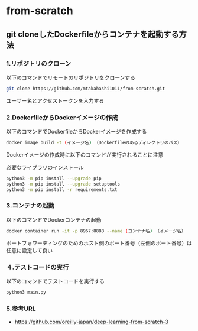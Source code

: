 # from-scratch
## git&nbsp;cloneしたDockerfileからコンテナを起動する方法

### 1.リポジトリのクローン
以下のコマンドでリモートのリポジトリをクローンする
```bash
git clone https://github.com/mtakahashi1011/from-scratch.git
```
ユーザー名とアクセストークンを入力する

### 2.DockerfileからDockerイメージの作成
以下のコマンドでDockerfileからDockerイメージを作成する
```bash
docker image build -t (イメージ名) （Dockerfileのあるディレクトリのパス）
```
Dockerイメージの作成時に以下のコマンドが実行されることに注意

必要なライブラリのインストール
```bash
python3 -m pip install --upgrade pip
python3 -m pip install --upgrade setuptools
python3 -m pip install -r requirements.txt
```

### 3.コンテナの起動
以下のコマンドでDockerコンテナの起動
```bash
docker container run -it -p 8967:8888 --name (コンテナ名) （イメージ名）
```
ポートフォワーディングのためのホスト側のポート番号（左側のポート番号）は任意に設定して良い

### ４.テストコードの実行
以下のコマンドでテストコードを実行する
```bash
python3 main.py
```

### 5.参考URL
- https://github.com/oreilly-japan/deep-learning-from-scratch-3
